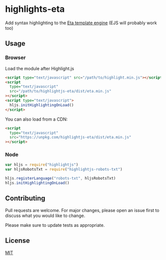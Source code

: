 # highlights-eta

Add syntax highlighting to the [Eta template engine](https://eta.js.org) (EJS will probably work too)

## Usage

### Browser

Load the module after Highlight.js

```html
<script type="text/javascript" src="/path/to/highlight.min.js"></script>
<script
  type="text/javascript"
  src="/path/to/highlightjs-eta/dist/eta.min.js"
></script>
<script type="text/javascript">
  hljs.initHighlightingOnLoad()
</script>
```

You can also load from a CDN:

```html
<script
  type="text/javascript"
  src="https://unpkg.com/highlightjs-eta/dist/eta.min.js"
></script>
```

### Node

```js
var hljs = require("highlightjs")
var hljsRobotsTxt = require("highlightjs-robots-txt")

hljs.registerLanguage("robots-txt", hljsRobotsTxt)
hljs.initHighlightingOnLoad()
```

## Contributing

Pull requests are welcome. For major changes, please open an issue first to discuss what you would like to change.

Please make sure to update tests as appropriate.

## License

[MIT](https://choosealicense.com/licenses/mit/)
